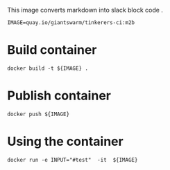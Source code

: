 This image converts markdown into slack block code .


```
IMAGE=quay.io/giantswarm/tinkerers-ci:m2b
```

# Build container

```
docker build -t ${IMAGE} .
```

# Publish container

```
docker push ${IMAGE} 
```

# Using the container

```
docker run -e INPUT="#test"  -it  ${IMAGE} 
```
